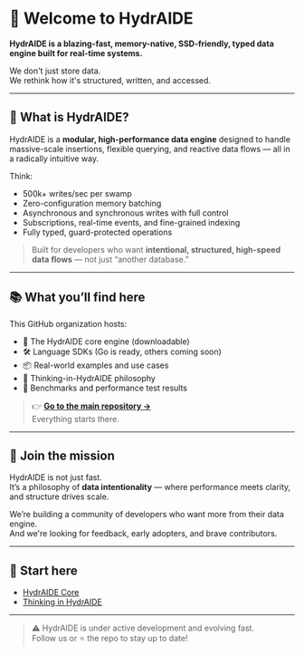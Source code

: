 # 🔷 Welcome to HydrAIDE

**HydrAIDE is a blazing-fast, memory-native, SSD-friendly, typed data engine built for real-time systems.**

We don't just store data.  
We rethink how it's structured, written, and accessed.

---

## 🚀 What is HydrAIDE?

HydrAIDE is a **modular, high-performance data engine** designed to handle massive-scale insertions, flexible querying, and reactive data flows — all in a radically intuitive way.

Think:
- 500k+ writes/sec per swamp  
- Zero-configuration memory batching  
- Asynchronous and synchronous writes with full control  
- Subscriptions, real-time events, and fine-grained indexing  
- Fully typed, guard-protected operations  

> Built for developers who want **intentional, structured, high-speed data flows** — not just “another database.”

---

## 📚 What you’ll find here

This GitHub organization hosts:

- 🧠 The HydrAIDE core engine (downloadable)
- 🛠️ Language SDKs (Go is ready, others coming soon)
- 📦 Real-world examples and use cases
- 📖 Thinking-in-HydrAIDE philosophy
- 🧪 Benchmarks and performance test results

> 👉 **[Go to the main repository →](https://github.com/hydraide/hydraide)**  
> Everything starts there.

---

## 💬 Join the mission

HydrAIDE is not just fast.  
It’s a philosophy of **data intentionality** — where performance meets clarity, and structure drives scale.

We’re building a community of developers who want more from their data engine.  
And we're looking for feedback, early adopters, and brave contributors.

---

## 🧭 Start here

- [HydrAIDE Core](https://github.com/hydraide/hydraide)
- [Thinking in HydrAIDE](https://github.com/hydraide/hydraide/blob/main/docs/thinking-in-hydraide/thinking-in-hydraide.md)

---

> ⚠️ HydrAIDE is under active development and evolving fast.  
> Follow us or ⭐️ the repo to stay up to date!
